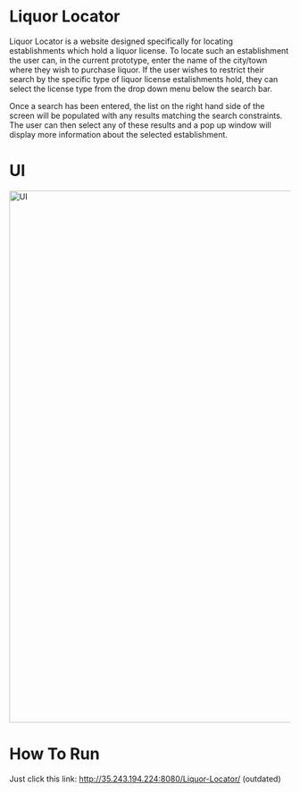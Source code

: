 # Liquor Locator
Liquor Locator is a website designed specifically for locating establishments which hold a liquor license. To locate such an establishment the user can, in the current prototype, enter the name of the city/town where they wish to purchase liquor. If the user wishes to restrict their search by the specific type of liquor license estalishments hold, they can select the license type from the drop down menu below the search bar.

Once a search has been entered, the list on the right hand side of the screen will be populated with any results matching the search constraints. The user can then select any of these results and a pop up window will display more information about the selected establishment.


# UI
<img width="952" alt="UI" src="https://user-images.githubusercontent.com/45129610/55025399-a1a8b400-4fdf-11e9-8d26-36423ae9d374.png">


# How To Run
Just click this link: http://35.243.194.224:8080/Liquor-Locator/ (outdated)
